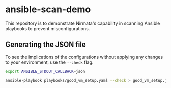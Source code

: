 # ansible-scan-demo
This repository is to demonstrate Nirmata's capability in scanning Ansible playbooks to prevent misconfigurations.

## Generating the JSON file
To see the implications of the configurations without applying any changes to your environment, use the `--check` flag.

```bash
export ANSIBLE_STDOUT_CALLBACK=json
```

```bash
ansible-playbook playbooks/good_vm_setup.yaml --check > good_vm_setup.json
```
